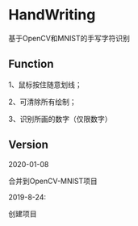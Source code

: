 # HandWriting

 基于OpenCV和MNIST的手写字符识别

## Function

1、鼠标按住随意划线；

2、可清除所有绘制；

3、识别所画的数字（仅限数字）

## Version

2020-01-08

合并到OpenCV-MNIST项目

2019-8-24:

创建项目
